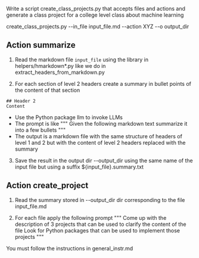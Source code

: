 Write a script create_class_projects.py that accepts files and actions and
generate a class project for a college level class about machine learning

create_class_projects.py --in_file input_file.md --action XYZ --o output_dir

## Action summarize

1) Read the markdown file `input_file` using the library in helpers/hmarkdown*.py
  like we do in extract_headers_from_markdown.py

2) For each section of level 2 headers create a summary in bullet points of the
  content of that section
  ```
  ## Header 2
  Content
  ```
- Use the Python package llm to invoke LLMs
- The prompt is like
  """
  Given the following markdown text summarize it into a few bullets
  """
- The output is a markdown file with the same structure of headers of level 1 and
  2 but with the content of level 2 headers replaced with the summary

3) Save the result in the output dir --output_dir using the same name of the input file
  but using a suffix ${input_file}.summary.txt

## Action create_project

1) Read the summary stored in --output_dir dir corresponding to the file
input_file.md

2) For each file apply the following prompt
  """
  Come up with the description of 3 projects that can be used to clarify the
  content of the file 
  Look for Python packages that can be used to implement those projects
  """

You must follow the instructions in general_instr.md
